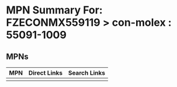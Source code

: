 



# MPN Summary For: FZECONMX559119 > con-molex : 55091-1009

## MPNs
  

|MPN|Direct Links|Search Links|
| :--- | :--- | :--- |
||||
